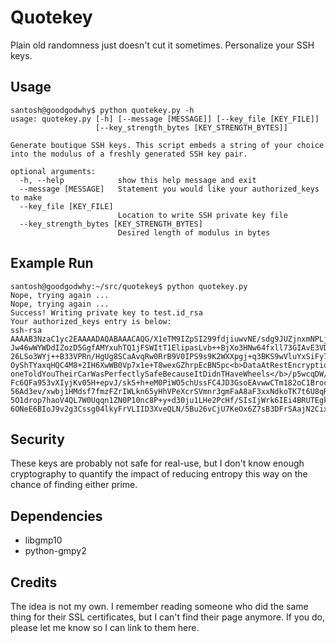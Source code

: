 # Quotekey

Plain old randomness just doesn't cut it sometimes. Personalize your SSH keys.

## Usage
```
santosh@goodgodwhy$ python quotekey.py -h
usage: quotekey.py [-h] [--message [MESSAGE]] [--key_file [KEY_FILE]]
                   [--key_strength_bytes [KEY_STRENGTH_BYTES]]

Generate boutique SSH keys. This script embeds a string of your choice into the modulus of a freshly generated SSH key pair.

optional arguments:
  -h, --help            show this help message and exit
  --message [MESSAGE]   Statement you would like your authorized_keys to make
  --key_file [KEY_FILE]
                        Location to write SSH private key file
  --key_strength_bytes [KEY_STRENGTH_BYTES]
                        Desired length of modulus in bytes
```
## Example Run

```
santosh@goodgodwhy:~/src/quotekey$ python quotekey.py 
Nope, trying again ...
Nope, trying again ...
Success! Writing private key to test.id_rsa
Your authorized_keys entry is below:
ssh-rsa AAAAB3NzaC1yc2EAAAADAQABAAACAQG/X1eTM9IZpSI299fdjiuwvNE/sdg9JUZjnxmNPLju
Jw46wWYWDdIZozD5GgfAMYxuhTQ1jFSWItT1ElipasLvb++BjXo3HNw64fxll73GIAvE3VDp/WsvDcpL
26LSo3WYj++B33VPRn/HgUg8SCaAvqRw0RrB9V0IPS9s9K2WXXpgj+q3BKS9wVluYxSiFy7xD4BnMK0C
OyShTYaxqHQC4M8+2IH6XwWB0Vp7x1e+T8wexGZhrpEcBN5pc<b>DataAtRestEncryptionIsLikeIfSome
oneToldYouTheirCarWasPerfectlySafeBecauseItDidnTHaveWheels</b>/p5wcqDW/gSzur1OyeJpCfV
Fc6QFa953vXIyjKv05H+epvJ/skS+h+eM0PiWO5chUssFC4JD3GsoEAvwwCTm182oC1Brocr+I3Wj8hXJ
56Ad3ev/xwbj1HMdsf7fmzFZrIWLkn65yHhVPeXcrSVmnr3gmFaA8aF3xxNdkoTK7t6U8qRTIyJ8dPgYi
5O1drop7haoV4QL7W0Uqqn1ZN0P10nc8P+y+d30ju1LHe2PcHf/SIsIjWrk6IEi4BRUTEgkF4mERsGXua
6ONeE6BIoJ9v2g3Cssg04lkyFrVLIID3XveQLN/5Bu26vCjU7KeOx6Z7sB3DFrSAajN2Cix2qdYWhw==

```

## Security

These keys are probably not safe for real-use, but I don't know enough cryptography to quantify the impact of reducing entropy this way on the chance of finding either prime.

## Dependencies
* libgmp10
* python-gmpy2


## Credits

The idea is not my own. I remember reading someone who did the same thing for their SSL certificates, but I can't find their page anymore. If you do, please let me know so I can link to them here.



